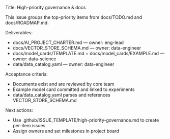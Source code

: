 Title: High-priority governance & docs

This issue groups the top-priority items from docs/TODO.md and docs/ROADMAP.md.

Deliverables:
- docs/AI_PROJECT_CHARTER.md — owner: eng-lead
- docs/VECTOR_STORE_SCHEMA.md — owner: data-engineer
- docs/model_cards/TEMPLATE.md + docs/model_cards/EXAMPLE.md — owner: data-science
- data/data_catalog.yaml — owner: data-engineer

Acceptance criteria:
- Documents exist and are reviewed by core team
- Example model card committed and linked to experiments
- data/data_catalog.yaml parses and references VECTOR_STORE_SCHEMA.md

Next actions:
- Use .github/ISSUE_TEMPLATE/high-priority-governance.md to create per-item issues
- Assign owners and set milestones in project board
